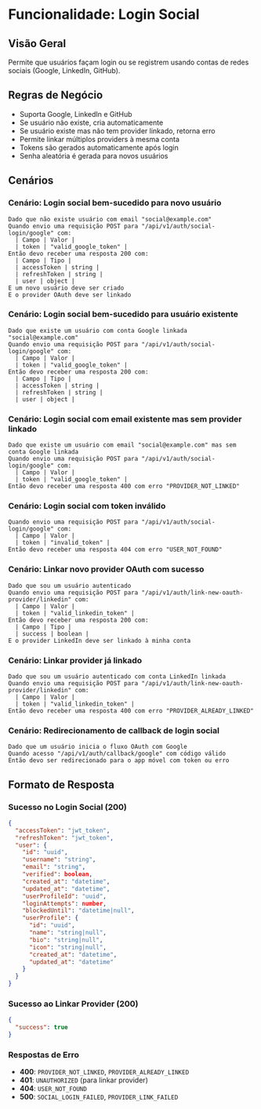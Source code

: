 # Funcionalidade: Login Social

## Visão Geral
Permite que usuários façam login ou se registrem usando contas de redes sociais (Google, LinkedIn, GitHub).

## Regras de Negócio
- Suporta Google, LinkedIn e GitHub
- Se usuário não existe, cria automaticamente
- Se usuário existe mas não tem provider linkado, retorna erro
- Permite linkar múltiplos providers à mesma conta
- Tokens são gerados automaticamente após login
- Senha aleatória é gerada para novos usuários

## Cenários

### Cenário: Login social bem-sucedido para novo usuário
```gherkin
Dado que não existe usuário com email "social@example.com"
Quando envio uma requisição POST para "/api/v1/auth/social-login/google" com:
  | Campo | Valor |
  | token | "valid_google_token" |
Então devo receber uma resposta 200 com:
  | Campo | Tipo |
  | accessToken | string |
  | refreshToken | string |
  | user | object |
E um novo usuário deve ser criado
E o provider OAuth deve ser linkado
```

### Cenário: Login social bem-sucedido para usuário existente
```gherkin
Dado que existe um usuário com conta Google linkada "social@example.com"
Quando envio uma requisição POST para "/api/v1/auth/social-login/google" com:
  | Campo | Valor |
  | token | "valid_google_token" |
Então devo receber uma resposta 200 com:
  | Campo | Tipo |
  | accessToken | string |
  | refreshToken | string |
  | user | object |
```

### Cenário: Login social com email existente mas sem provider linkado
```gherkin
Dado que existe um usuário com email "social@example.com" mas sem conta Google linkada
Quando envio uma requisição POST para "/api/v1/auth/social-login/google" com:
  | Campo | Valor |
  | token | "valid_google_token" |
Então devo receber uma resposta 400 com erro "PROVIDER_NOT_LINKED"
```

### Cenário: Login social com token inválido
```gherkin
Quando envio uma requisição POST para "/api/v1/auth/social-login/google" com:
  | Campo | Valor |
  | token | "invalid_token" |
Então devo receber uma resposta 404 com erro "USER_NOT_FOUND"
```

### Cenário: Linkar novo provider OAuth com sucesso
```gherkin
Dado que sou um usuário autenticado
Quando envio uma requisição POST para "/api/v1/auth/link-new-oauth-provider/linkedin" com:
  | Campo | Valor |
  | token | "valid_linkedin_token" |
Então devo receber uma resposta 200 com:
  | Campo | Tipo |
  | success | boolean |
E o provider LinkedIn deve ser linkado à minha conta
```

### Cenário: Linkar provider já linkado
```gherkin
Dado que sou um usuário autenticado com conta LinkedIn linkada
Quando envio uma requisição POST para "/api/v1/auth/link-new-oauth-provider/linkedin" com:
  | Campo | Valor |
  | token | "valid_linkedin_token" |
Então devo receber uma resposta 400 com erro "PROVIDER_ALREADY_LINKED"
```

### Cenário: Redirecionamento de callback de login social
```gherkin
Dado que um usuário inicia o fluxo OAuth com Google
Quando acesso "/api/v1/auth/callback/google" com código válido
Então devo ser redirecionado para o app móvel com token ou erro
```

## Formato de Resposta

### Sucesso no Login Social (200)
```json
{
  "accessToken": "jwt_token",
  "refreshToken": "jwt_token",
  "user": {
    "id": "uuid",
    "username": "string",
    "email": "string",
    "verified": boolean,
    "created_at": "datetime",
    "updated_at": "datetime",
    "userProfileId": "uuid",
    "loginAttempts": number,
    "blockedUntil": "datetime|null",
    "userProfile": {
      "id": "uuid",
      "name": "string|null",
      "bio": "string|null",
      "icon": "string|null",
      "created_at": "datetime",
      "updated_at": "datetime"
    }
  }
}
```

### Sucesso ao Linkar Provider (200)
```json
{
  "success": true
}
```

### Respostas de Erro
- **400**: `PROVIDER_NOT_LINKED`, `PROVIDER_ALREADY_LINKED`
- **401**: `UNAUTHORIZED` (para linkar provider)
- **404**: `USER_NOT_FOUND`
- **500**: `SOCIAL_LOGIN_FAILED`, `PROVIDER_LINK_FAILED`
